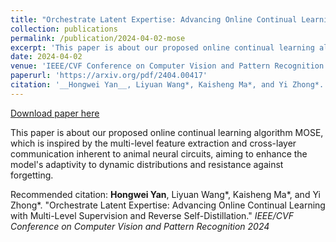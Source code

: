 ```yaml
---
title: "Orchestrate Latent Expertise: Advancing Online Continual Learning with Multi-Level Supervision and Reverse Self-Distillation"
collection: publications
permalink: /publication/2024-04-02-mose
excerpt: 'This paper is about our proposed online continual learning algorithm MOSE, which is inspired by the multi-level feature extraction and cross-layer communication inherent to animal neural circuits, aiming to enhance the model&apos;s adaptivity to dynamic distributions and resistance against forgetting.'
date: 2024-04-02
venue: 'IEEE/CVF Conference on Computer Vision and Pattern Recognition 2024'
paperurl: 'https://arxiv.org/pdf/2404.00417'
citation: '__Hongwei Yan__, Liyuan Wang*, Kaisheng Ma*, and Yi Zhong*. &quot;Orchestrate Latent Expertise: Advancing Online Continual Learning with Multi-Level Supervision and Reverse Self-Distillation.&quot; <i>IEEE/CVF Conference on Computer Vision and Pattern Recognition 2024</i>'
---
```


<a href='https://arxiv.org/pdf/2404.00417'>Download paper here</a>

This paper is about our proposed online continual learning algorithm MOSE, which is inspired by the multi-level feature extraction and cross-layer communication inherent to animal neural circuits, aiming to enhance the model&apos;s adaptivity to dynamic distributions and resistance against forgetting.

Recommended citation: __Hongwei Yan__, Liyuan Wang*, Kaisheng Ma*, and Yi Zhong*. "Orchestrate Latent Expertise: Advancing Online Continual Learning with Multi-Level Supervision and Reverse Self-Distillation." <i>IEEE/CVF Conference on Computer Vision and Pattern Recognition 2024</i>